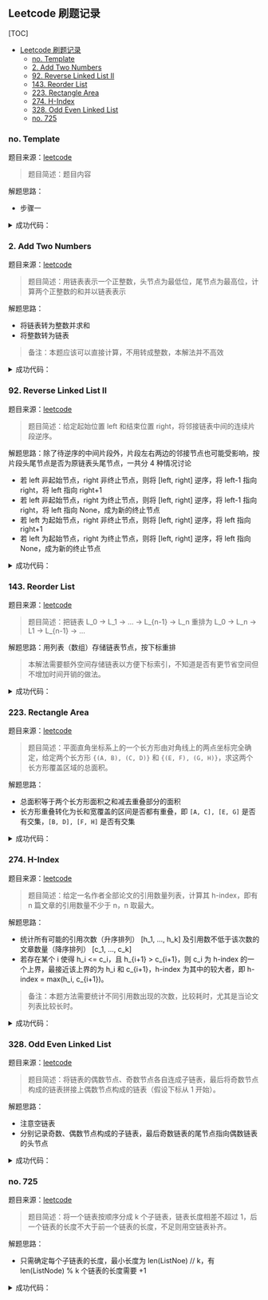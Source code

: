 ## Leetcode 刷题记录

[TOC]
- [Leetcode 刷题记录](#leetcode-刷题记录)
  - [no. Template](#no-template)
  - [2. Add Two Numbers](#2-add-two-numbers)
  - [92. Reverse Linked List II](#92-reverse-linked-list-ii)
  - [143. Reorder List](#143-reorder-list)
  - [223. Rectangle Area](#223-rectangle-area)
  - [274. H-Index](#274-h-index)
  - [328. Odd Even Linked List](#328-odd-even-linked-list)
  - [no. 725](#no-725)

### no. Template
题目来源：[leetcode]()

> 题目简述：题目内容

解题思路：
- 步骤一

<details>
<summary>
成功代码：
</summary>

```python
class Solution:
    def solve(self):
        return None
```
</details>

### 2. Add Two Numbers
题目来源：[leetcode](https://leetcode.com/problems/add-two-numbers/)

> 题目简述：用链表表示一个正整数，头节点为最低位，尾节点为最高位，计算两个正整数的和并以链表表示

解题思路：
- 将链表转为整数并求和
- 将整数转为链表

> 备注：本题应该可以直接计算，不用转成整数，本解法并不高效

<details>
<summary>
成功代码：
</summary>

```python
# Definition for singly-linked list.
# class ListNode:
#     def __init__(self, val=0, next=None):
#         self.val = val
#         self.next = next
def traverse_list(ls):
    # 把链表转为正整数
    ret = ls.val
    current = ls.next
    i = 1
    while current is not None:
        ret += current.val * 10 ** i
        current = current.next
        i += 1
    return ret


def construct_list(ls):
    # 给定正整数的各位数字列表，构造链表
    ret = ListNode(ls[0], None)
    for i in range(1, len(ls)):
        ret = ListNode(ls[i], ret)
    return ret


class Solution:
    def addTwoNumbers(self, l1: ListNode, l2: ListNode) -> ListNode:
        # 把链表转为正整数
        a = traverse_list(l1)
        b = traverse_list(l2)
        # 求和并将和转为字符串
        c = str(a + b)
        # 把字符串转为数字列表
        l3 = list(map(int, c))
        # 根据数字列表构造链表
        l3 = construct_list(l3)
        return l3
```
</details>

### 92. Reverse Linked List II
题目来源：[leetcode](https://leetcode.com/problems/reverse-linked-list-ii/)

> 题目简述：给定起始位置 left 和结束位置 right，将邻接链表中间的连续片段逆序。

解题思路：除了待逆序的中间片段外，片段左右两边的邻接节点也可能受影响，按片段头尾节点是否为原链表头尾节点，一共分 4 种情况讨论

- 若 left 非起始节点，right 非终止节点，则将 [left, right] 逆序，将 left-1 指向 right，将 left 指向 right+1
- 若 left 非起始节点，right 为终止节点，则将 [left, right] 逆序，将 left-1 指向 right，将 left 指向 None，成为新的终止节点
- 若 left 为起始节点，right 非终止节点，则将 [left, right] 逆序，将 left 指向 right+1
- 若 left 为起始节点，right 为终止节点，则将 [left, right] 逆序，将 left 指向 None，成为新的终止节点

<details>
<summary>
成功代码：
</summary>

```python
# Definition for singly-linked list.
# class ListNode:
#     def __init__(self, val=0, next=None):
#         self.val = val
#         self.next = next


def reverse_list(ls):
    # 将一个链表逆序
    for i in range(len(ls) - 1, 0, -1):
        ls[i].next = ls[i - 1]


class Solution:
    def reverseBetween(self, head: ListNode, left: int, right: int) -> ListNode:
        count = 0
        ls = []
        current = head
        # 将 left 和 right 转化为从零开始的数字
        left -= 1
        right -= 1
        # 遍历列表，保存位置在 [left-1, right+1] 之间的节点
        while current is not None:
            if count >= (left - 1):
                if count <= (right + 1):
                    ls.append(current)
                else:
                    break
            current = current.next
            count += 1
        # 待逆序的链表片段长度
        delta = right - left + 1
        # 实际保存的片段长度
        size = len(ls)
        if left > 0:
            # 若 left 非起始节点，right 非终止节点，则将 [left, right] 逆序，将 left-1 指向 right，将 left 指向 right+1
            if size == (delta + 2):
                reverse_list(ls[1:-1])
                ls[0].next = ls[-2]
                ls[1].next = ls[-1]
            # 若 left 非起始节点，right 为终止节点，则将 [left, right] 逆序，将 left-1 指向 right，将 left 指向 None，成为新的终止节点
            else:
                reverse_list(ls[1:])
                ls[0].next = ls[-1]
                ls[1].next = None
            return head
        # 若 left 为起始节点，right 非终止节点，则将 [left, right] 逆序，将 left 指向 right+1
        elif size == (delta + 1):
            reverse_list(ls[:-1])
            ls[0].next = ls[-1]
            return ls[-2]
        # 若 left 为起始节点，right 为终止节点，则将 [left, right] 逆序，将 left 指向 None，成为新的终止节点
        else:
            reverse_list(ls)
            ls[0].next = None
            return ls[-1]
```
</details>

### 143. Reorder List
题目来源：[leetcode](https://leetcode.com/problems/reorder-list/)

> 题目简述：把链表 L_0 -> L_1 -> ... -> L_{n-1} -> L_n 重排为 L_0 -> L_n -> L1 -> L_{n-1} -> ...

解题思路：用列表（数组）存储链表节点，按下标重排

> 本解法需要额外空间存储链表以方便下标索引，不知道是否有更节省空间但不增加时间开销的做法。

<details>
<summary>
成功代码：
</summary>

```python
# Definition for singly-linked list.
# class ListNode:
#     def __init__(self, val=0, next=None):
#         self.val = val
#         self.next = next
class Solution:
    def reorderList(self, head: ListNode) -> None:
        """
        Do not return anything, modify head in-place instead.
        """
        if head is not None:
            ls = []
            current = head
            # 把链表的节点存入一个列表
            while current is not None:
                ls.append(current)
                current = current.next
            size = len(ls)
            quotient, remainder = size // 2, size % 2
            # 当 i < (n+1)//2 - 1，L_i -> L_{n-i}, L_{n-i} -> L_{i+1}
            for i in range(quotient - 1):
                ls[i].next = ls[-1 - i]
                ls[-1 - i].next = ls[i + 1]
            # 若中间剩下 3 个节点 L_{i-1}, L_{i}, L_{i+1}，则 L_{i-1} -> L_{i+1} -> L_i -> None
            if remainder == 1 and (quotient > 0):
                ls[quotient - 1].next = ls[quotient + 1]
                ls[quotient + 1].next = ls[quotient]
            ls[quotient].next = None
```
</details>

### 223. Rectangle Area
题目来源：[leetcode](https://leetcode.com/problems/rectangle-area/)

> 题目简述：平面直角坐标系上的一个长方形由对角线上的两点坐标完全确定，给定两个长方形 `{(A, B), (C, D)}` 和 `{(E, F), (G, H)}`，求这两个长方形覆盖区域的总面积。

解题思路：
- 总面积等于两个长方形面积之和减去重叠部分的面积
- 长方形重叠转化为长和宽覆盖的区间是否都有重叠，即 `[A, C], [E, G]` 是否有交集，`[B, D], [F, H]` 是否有交集

<details>
<summary>
成功代码：
</summary>

```python
class Solution:
    def computeArea(self, A: int, B: int, C: int, D: int, E: int, F: int, G: int, H: int) -> int:
        # 计算长和宽重叠区间的长度，长度小于等于零即为没有重叠
        width = max(min(C, G) - max(A, E), 0)
        height = max(min(D, H) - max(B, F), 0)
        return (D - B) * (C - A) + (H - F) * (G - E) - width * height
```
</details>

### 274. H-Index
题目来源：[leetcode](https://leetcode.com/problems/h-index/)

> 题目简述：给定一名作者全部论文的引用数量列表，计算其 h-index，即有 n 篇文章的引用数量不少于 n，n 取最大。

解题思路：
- 统计所有可能的引用次数（升序排列） [h_1, ..., h_k] 及引用数不低于该次数的文章数量（降序排列） [c_1, ..., c_k]
- 若存在某个 i 使得 h_i <= c_i，且 h_{i+1} > c_{i+1}，则 c_i 为 h-index 的一个上界，最接近该上界的为 h_i 和 c_{i+1}，h-index 为其中的较大者，即 h-index = max(h_i, c_{i+1})。

> 备注：本题方法需要统计不同引用数出现的次数，比较耗时，尤其是当论文列表比较长时。

<details>
<summary>
成功代码：
</summary>

```python
import numpy as np


class Solution:
    def hIndex(self, citations: List[int]) -> int:
        # 统计所有可能的引用数及其出现的次数
        values, counts = np.unique(citations, return_counts=True)
        all_counts = sum(counts)
        min_val = min(values)
        # 边界条件：若文章少，但引用量多，出现最低引用量超过论文总量的情况，则 h-index 等于论文总数
        if min_val >= all_counts:
            return all_counts
        else:
            # 计算引用数不少于某个次数的论文总数
            cumsums = np.cumsum(counts[::-1])[::-1]
            h = 0
            for v, c in zip(values, cumsums):
                if c >= v:
                    h = v
                else:
                    h = max(c, h)
                    break
            return h
```
</details>

### 328. Odd Even Linked List
题目来源：[leetcode](https://leetcode.com/problems/odd-even-linked-list/)

> 题目简述：将链表的偶数节点、奇数节点各自连成子链表，最后将奇数节点构成的链表拼接上偶数节点构成的链表（假设下标从 1 开始）。

解题思路：

- 注意空链表
- 分别记录奇数、偶数节点构成的子链表，最后奇数链表的尾节点指向偶数链表的头节点

<details>
<summary>
成功代码：
</summary>

```python
# Definition for singly-linked list.
# class ListNode:
#     def __init__(self, val=0, next=None):
#         self.val = val
#         self.next = next
class Solution:
    def oddEvenList(self, head: ListNode) -> ListNode:
        # 判断链表是否非空
        if head is not None:
            # 假设下标从零开始，先偶数后奇数
            even_current = head
            odd_current = even_current.next
            odd_init = odd_current
            current = odd_current
            # flag=0 表示当前为偶数下标，flag=1 表示奇数下标
            flag = 1
            while current is not None:
                current = current.next
                flag = 1 - flag
                if flag == 0:
                    even_current.next = current
                    # 最后一个偶数节点的下一个节点非空
                    if current is not None:
                        even_current = current
                else:
                    odd_current.next = current
                    odd_current = current
            # 最后一个偶数节点的下一个节点为第一个奇数节点
            even_current.next = odd_init
        return head
```
</details>

### no. 725
题目来源：[leetcode](https://leetcode.com/problems/split-linked-list-in-parts/)

> 题目简述：将一个链表按顺序分成 k 个子链表，链表长度相差不超过 1，后一个链表的长度不大于前一个链表的长度，不足则用空链表补齐。

解题思路：
- 只需确定每个子链表的长度，最小长度为 len(ListNoe) // k，有 len(ListNode) % k 个链表的长度需要 +1

<details>
<summary>
成功代码：
</summary>

```python
# Definition for singly-linked list.
# class ListNode:
#     def __init__(self, val=0, next=None):
#         self.val = val
#         self.next = next


def length(head):
    # 计算链表长度
    size = 0
    while head is not None:
        head = head.next
        size += 1
    return size


def slice(head, k):
    # 给定链表，将其切分成两部分，第一部分长度为 k
    # 只包含两种情况，一种是链表为空，另一种链表长度不小于 k
    if head is None:
        return None, head
    else:
        ret = head
        for i in range(k):
            if i == (k - 1):
                tail = head.next
                head.next = None
                head = tail
            else:
                head = head.next
        return ret, head


class Solution:
    def splitListToParts(self, head: ListNode, k: int) -> List[ListNode]:
        size = length(head)
        # 子链表的最小长度
        quotient = size // k
        # 长度需要 +1 的链表个数
        remainder = size % k
        ret = []
        for i in range(k):
            if remainder > 0:
                remainder -= 1
                piece, head = slice(head, quotient + 1)
                ret.append(piece)
            else:
                piece, head = slice(head, quotient)
                ret.append(piece)
        return ret
        
```
</details>